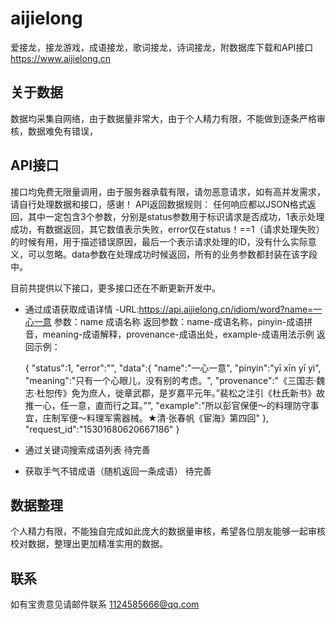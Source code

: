# aijielong
爱接龙，接龙游戏，成语接龙，歌词接龙，诗词接龙，附数据库下载和API接口
https://www.aijielong.cn

## 关于数据
数据均采集自网络，由于数据量非常大，由于个人精力有限，不能做到逐条严格审核，数据难免有错误，

## API接口
接口均免费无限量调用，由于服务器承载有限，请勿恶意请求，如有高并发需求，请自行处理数据和接口，感谢！
API返回数据规则：
任何响应都以JSON格式返回，其中一定包含3个参数，分别是status参数用于标识请求是否成功，1表示处理成功，有数据返回，其它数值表示失败，error仅在status！==1（请求处理失败）的时候有用，用于描述错误原因，最后一个表示请求处理的ID，没有什么实际意义，可以忽略。data参数在处理成功时候返回，所有的业务参数都封装在该字段中。

目前共提供以下接口，更多接口还在不断更新开发中。

 - 通过成语获取成语详情 
 -URL:https://api.aijielong.cn/idiom/word?name=一心一意
  参数：name 成语名称
  返回参数：name-成语名称，pinyin-成语拼音，meaning-成语解释，provenance-成语出处，example-成语用法示例
  返回示例：

    {
    "status":1,
    "error":"",
    "data":{
        "name":"一心一意",
        "pinyin":"yī xīn yī yì",
        "meaning":"只有一个心眼儿，没有别的考虑。",
        "provenance":"《三国志·魏志·杜恕传》免为庶人，徙章武郡，是岁嘉平元年。”裴松之注引《杜氏新书》故推一心，任一意，直而行之耳。”",
        "example":"所以彭官保便～的料理防守事宜，庄制军便～料理军需器械。★清·张春帆《宦海》第四回"
    },
    "request_id":"15301680620667186"
}


 - 通过关键词搜索成语列表 
待完善

 
 - 获取手气不错成语（随机返回一条成语）
待完善




## 数据整理
个人精力有限，不能独自完成如此庞大的数据量审核，希望各位朋友能够一起审核校对数据，整理出更加精准实用的数据。

## 联系
如有宝贵意见请邮件联系 1124585666@qq.com
